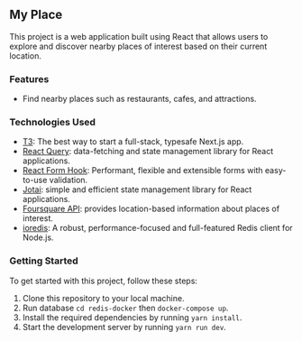## My Place

This project is a web application built using React that allows users to explore and discover nearby places of interest based on their current location.

### Features

- Find nearby places such as restaurants, cafes, and attractions.

### Technologies Used

- [T3](https://create.t3.gg/): The best way to start a full-stack, typesafe Next.js app.
- [React Query](https://tanstack.com/query/v3/): data-fetching and state management library for React applications.
- [React Form Hook](https://react-hook-form.com/): Performant, flexible and extensible forms with easy-to-use validation.
- [Jotai](https://jotai.org/): simple and efficient state management library for React applications.
- [Foursquare API](https://location.foursquare.com/developer/docs): provides location-based information about places of interest.
- [ioredis](https://github.com/redis/ioredis): A robust, performance-focused and full-featured Redis client for Node.js.

### Getting Started

To get started with this project, follow these steps:

1. Clone this repository to your local machine.
2. Run database `cd redis-docker` then `docker-compose up`.
3. Install the required dependencies by running `yarn install`.
4. Start the development server by running `yarn run dev`.

